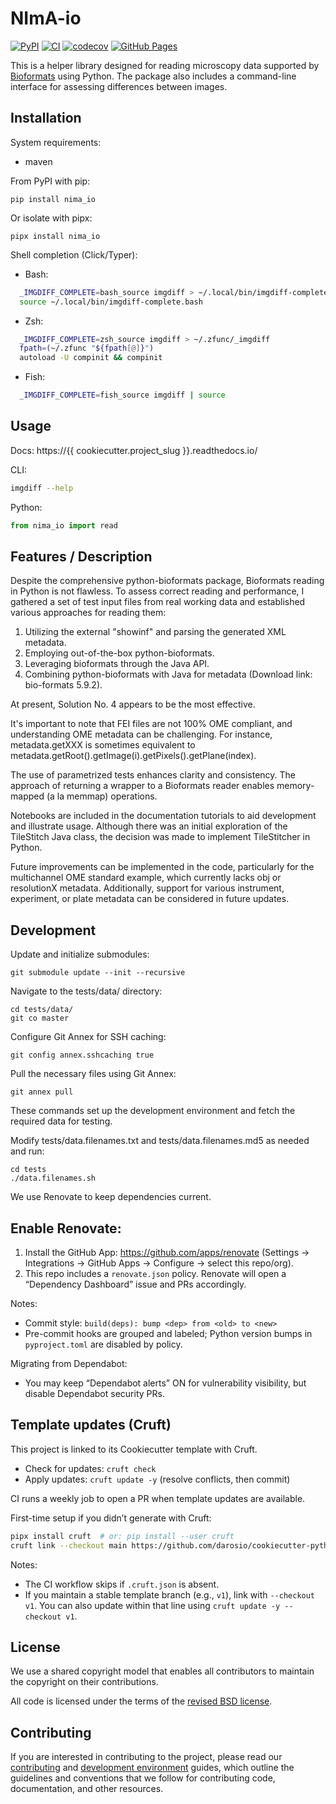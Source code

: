 # NImA-io

[![PyPI](https://img.shields.io/pypi/v/nima_io.svg)](https://pypi.org/project/nima_io/)
[![CI](https://github.com/darosio/nima_io/actions/workflows/ci.yml/badge.svg)](https://github.com/darosio/nima_io/actions/workflows/ci.yml)
[![codecov](https://codecov.io/gh/darosio/nima_io/branch/main/graph/badge.svg?token=OU6F9VFUQ6)](https://codecov.io/gh/darosio/nima_io)
[![GitHub Pages](https://img.shields.io/badge/docs-GitHub%20Pages-blue?logo=github)](https://darosio.github.io/nima_io/)

<!-- [![RtD](https://readthedocs.org/projects/nima_io/badge/)](https://nima_io.readthedocs.io/) -->

This is a helper library designed for reading microscopy data supported by
[Bioformats](https://www.openmicroscopy.org/bio-formats/) using Python. The
package also includes a command-line interface for assessing differences between
images.

## Installation

System requirements:

- maven

From PyPI with pip:

```
pip install nima_io
```

Or isolate with pipx:

```
pipx install nima_io
```

Shell completion (Click/Typer):

- Bash:

```bash
  _IMGDIFF_COMPLETE=bash_source imgdiff > ~/.local/bin/imgdiff-complete.bash
  source ~/.local/bin/imgdiff-complete.bash
```

- Zsh:

```bash
  _IMGDIFF_COMPLETE=zsh_source imgdiff > ~/.zfunc/_imgdiff
  fpath=(~/.zfunc "${fpath[@]}")
  autoload -U compinit && compinit
```

- Fish:

```bash
  _IMGDIFF_COMPLETE=fish_source imgdiff | source
```

## Usage

Docs: https://{{ cookiecutter.project_slug }}.readthedocs.io/

CLI:

```bash
imgdiff --help
```

Python:

```python
from nima_io import read
```

## Features / Description

Despite the comprehensive python-bioformats package, Bioformats reading in
Python is not flawless. To assess correct reading and performance, I gathered a
set of test input files from real working data and established various
approaches for reading them:

1. Utilizing the external "showinf" and parsing the generated XML metadata.
1. Employing out-of-the-box python-bioformats.
1. Leveraging bioformats through the Java API.
1. Combining python-bioformats with Java for metadata (Download link: bio-formats 5.9.2).

At present, Solution No. 4 appears to be the most effective.

It's important to note that FEI files are not 100% OME compliant, and
understanding OME metadata can be challenging. For instance, metadata.getXXX is
sometimes equivalent to
metadata.getRoot().getImage(i).getPixels().getPlane(index).

The use of parametrized tests enhances clarity and consistency. The approach of
returning a wrapper to a Bioformats reader enables memory-mapped (a la memmap)
operations.

Notebooks are included in the documentation tutorials to aid development and
illustrate usage. Although there was an initial exploration of the TileStitch
Java class, the decision was made to implement TileStitcher in Python.

Future improvements can be implemented in the code, particularly for the
multichannel OME standard example, which currently lacks obj or resolutionX
metadata. Additionally, support for various instrument, experiment, or plate
metadata can be considered in future updates.

## Development

Update and initialize submodules:

```
git submodule update --init --recursive
```

Navigate to the tests/data/ directory:

```
cd tests/data/
git co master
```

Configure Git Annex for SSH caching:

```
git config annex.sshcaching true
```

Pull the necessary files using Git Annex:

```
git annex pull
```

These commands set up the development environment and fetch the required data for testing.

Modify tests/data.filenames.txt and tests/data.filenames.md5 as needed and run:

```
cd tests
./data.filenames.sh
```

We use Renovate to keep dependencies current.

## Enable Renovate:

1. Install the GitHub App: https://github.com/apps/renovate (Settings → Integrations → GitHub Apps → Configure → select this repo/org).
1. This repo includes a `renovate.json` policy. Renovate will open a “Dependency Dashboard” issue and PRs accordingly.

Notes:

- Commit style: `build(deps): bump <dep> from <old> to <new>`
- Pre-commit hooks are grouped and labeled; Python version bumps in `pyproject.toml` are disabled by policy.

Migrating from Dependabot:

- You may keep “Dependabot alerts” ON for vulnerability visibility, but disable Dependabot security PRs.

## Template updates (Cruft)

This project is linked to its Cookiecutter template with Cruft.

- Check for updates: `cruft check`
- Apply updates: `cruft update -y` (resolve conflicts, then commit)

CI runs a weekly job to open a PR when template updates are available.

First-time setup if you didn’t generate with Cruft:

```bash
pipx install cruft  # or: pip install --user cruft
cruft link --checkout main https://github.com/darosio/cookiecutter-python.git
```

Notes:

- The CI workflow skips if `.cruft.json` is absent.
- If you maintain a stable template branch (e.g., `v1`), link with `--checkout v1`. You can also update within that line using `cruft update -y --checkout v1`.

## License

We use a shared copyright model that enables all contributors to maintain the
copyright on their contributions.

All code is licensed under the terms of the [revised BSD license](LICENSE.txt).

## Contributing

If you are interested in contributing to the project, please read our
[contributing](https://darosio.github.io/nima_io/references/contributing.html)
and
[development environment](https://darosio.github.io/nima_io/references/development.html)
guides, which outline the guidelines and conventions that we follow for
contributing code, documentation, and other resources.
